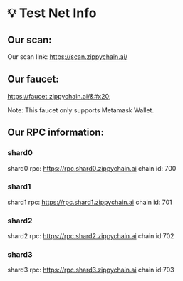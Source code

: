 # 💡 Test Net Info

## Our scan:

Our scan link: https://scan.zippychain.ai/

## Our faucet:

&#x20;https://faucet.zippychain.ai/&#x20;

Note: This faucet only supports Metamask Wallet.

## Our RPC information:

### shard0&#x20;

shard0 rpc: https://rpc.shard0.zippychain.ai chain id: 700

### shard1

&#x20;shard1 rpc: https://rpc.shard1.zippychain.ai chain id: 701

### shard2

&#x20;shard2 rpc: https://rpc.shard2.zippychain.ai chain id:702

### shard3&#x20;

shard3 rpc: https://rpc.shard3.zippychain.ai chain id:703
